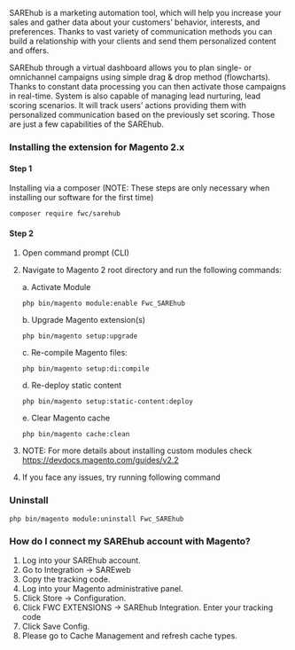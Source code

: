 SAREhub is a marketing automation tool, which will help you increase your sales
and gather data about your customers’ behavior, interests, and preferences. Thanks
to vast variety of communication methods you can build a relationship with your
clients and send them personalized content and offers.

SAREhub through a virtual dashboard allows you to plan single- or omnichannel
campaigns using simple drag &amp; drop method (flowcharts). Thanks to constant data
processing you can then activate those campaigns in real-time. System is also
capable of managing lead nurturing, lead scoring scenarios. It will track users’
actions providing them with personalized communication based on the previously set
scoring. Those are just a few capabilities of the SAREhub.


### Installing the extension for Magento 2.x

#### Step 1

Installing via a composer (NOTE: These steps are only necessary when installing our software for the first time)

`composer require fwc/sarehub`


#### Step 2

1. Open command prompt (CLI)
2. Navigate to Magento 2 root directory and run the following commands:

    a. Activate Module
    
    `php bin/magento module:enable Fwc_SAREhub`

    b. Upgrade Magento extension(s)
    
    `php bin/magento setup:upgrade`

    c. Re-compile Magento files:

    `php bin/magento setup:di:compile`

    d. Re-deploy static content

    `php bin/magento setup:static-content:deploy`

    e. Clear Magento cache

    `php bin/magento cache:clean`

3. NOTE: For more details about installing custom modules check https://devdocs.magento.com/guides/v2.2
4. If you face any issues, try running following command


### Uninstall

`php bin/magento module:uninstall Fwc_SAREhub`


### How do I connect my SAREhub account with Magento?

1. Log into your SAREhub account.
2. Go to Integration → SAREweb
3. Copy the tracking code.
4. Log into your Magento administrative panel.
5. Click Store → Configuration. 
6. Click FWC EXTENSIONS → SAREhub Integration. Enter your tracking code
7. Click Save Config.
8. Please go to Cache Management and refresh cache types.
